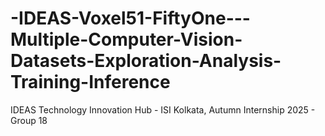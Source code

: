 # -IDEAS-Voxel51-FiftyOne---Multiple-Computer-Vision-Datasets-Exploration-Analysis-Training-Inference
IDEAS Technology Innovation Hub - ISI Kolkata, Autumn Internship 2025 - Group 18 
